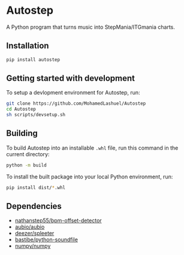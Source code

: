 # Autostep
A Python program that turns music into StepMania/ITGmania charts.

## Installation
```sh
pip install autostep
```

## Getting started with development
To setup a devlopment environment for Autostep, run:
```sh
git clone https://github.com/MohamedLashuel/Autostep
cd Autostep
sh scripts/devsetup.sh
```

## Building
To build Autostep into an installable `.whl` file, run this command in the current directory:
```sh
python -m build
```

To install the built package into your local Python environment, run:
```sh
pip install dist/*.whl
```

## Dependencies
- [nathanstep55/bpm-offset-detector](https://github.com/nathanstep55/bpm-offset-detector)
- [aubio/aubio](https://github.com/aubio/aubio)
- [deezer/spleeter](https://github.com/deezer/spleeter)
- [bastibe/python-soundfile](https://github.com/bastibe/python-soundfile)
- [numpy/numpy](https://github.com/numpy/numpy)
